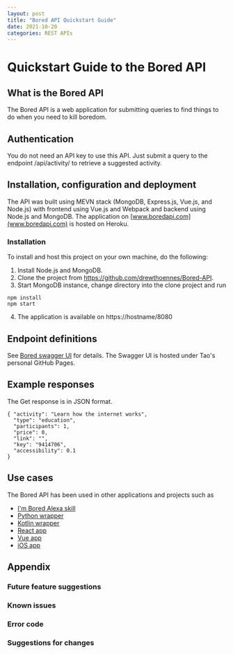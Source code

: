 ```yaml
---
layout: post
title: "Bored API Quickstart Guide"
date: 2021-10-20
categories: REST APIs
---
```


# Quickstart Guide to the Bored API



## What is the Bored API

The Bored API is a web application for submitting queries to find things to do when you need to kill boredom. 


## Authentication 
You do not need an API key to use this API. Just submit a query to the endpoint /api/activity/ to retrieve a suggested activity. 


## Installation, configuration and deployment 

The API was built using  MEVN stack (MongoDB, Express.js, Vue.js, and Node.js) with frontend using Vue.js and Webpack and backend using Node.js and MongoDB. The application on [www.boredapi.com](www.boredapi.com) is hosted on Heroku. 


### Installation

To install and host this project on your own machine, do the following:
1. Install Node.js and MongoDB.
2. Clone the project from https://github.com/drewthoennes/Bored-API.
3. Start MongoDB instance, change directory into the clone project and run

```
npm install
npm start
```
4. The application is available on https://hostname/8080


## Endpoint definitions

See [Bored swagger UI](https://taolicd.github.io/swagger-for-bored-api/) for details. The Swagger UI is hosted under Tao's personal GitHub Pages. 

## Example responses

The Get response is in JSON format.

```
{ "activity": "Learn how the internet works",
  "type": "education",
  "participants": 1,
  "price": 0,
  "link": "",
  "key": "9414706",
  "accessibility": 0.1
}

```



## Use cases

The Bored API has been used in other applications and projects such as 

* [I'm Bored Alexa skill](https://www.amazon.com/gp/product/B07GDL9MP4?ie=UTF8&ref-suffix=ss_rw)
* [Python wrapper](https://pypi.org/project/bored/)
* [Kotlin wrapper](https://gitlab.com/CMDR_Tvis/bored-api)
* [React app](https://github.com/CDAracena/Im-Bored)
* [Vue app](https://github.com/emilsgulbis/BoredApp)
* [iOS app](https://apps.apple.com/us/app/bored-find-what-to-do/id1475656469)


## Appendix

### Future feature suggestions


### Known issues

### Error code

### Suggestions for changes









